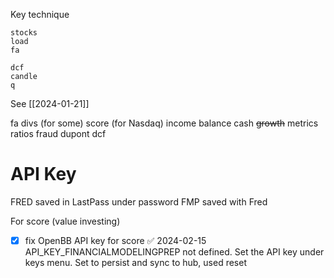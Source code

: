 Key technique
```
stocks
load
fa
	
dcf
candle
q
```

See [[2024-01-21]]

fa
	divs (for some)
	score (for Nasdaq)
     income
     balance
     cash
     ~~growth~~
     metrics
     ratios
     fraud
     dupont
     dcf 

# API Key
FRED saved in LastPass under password
FMP saved with Fred

For score (value investing)
- [x] fix OpenBB API key for score ✅ 2024-02-15
API_KEY_FINANCIALMODELINGPREP not defined. Set the API key under keys menu.
Set to persist and sync to hub, used reset
